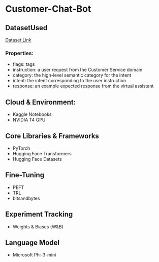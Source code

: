 # Customer-Chat-Bot
## DatasetUsed
[Dataset Link](https://huggingface.co/datasets/bitext/Bitext-customer-support-llm-chatbot-training-dataset)
### Properties:
* flags: tags
* instruction: a user request from the Customer Service domain
* category: the high-level semantic category for the intent
* intent: the intent corresponding to the user instruction
* response: an example expected response from the virtual assistant
## Cloud & Environment:
* Kaggle Notebooks
* NVIDIA T4 GPU
## Core Libraries & Frameworks
* PyTorch
* Hugging Face Transformers
* Hugging Face Datasets
## Fine-Tuning 
* PEFT
* TRL
* bitsandbytes
## Experiment Tracking
* Weights & Biases (W&B)
## Language Model
* Microsoft Phi-3-mini


